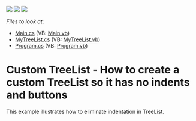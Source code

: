 <!-- default badges list -->
![](https://img.shields.io/endpoint?url=https://codecentral.devexpress.com/api/v1/VersionRange/128637075/13.1.4%2B)
[![](https://img.shields.io/badge/Open_in_DevExpress_Support_Center-FF7200?style=flat-square&logo=DevExpress&logoColor=white)](https://supportcenter.devexpress.com/ticket/details/E3176)
[![](https://img.shields.io/badge/📖_How_to_use_DevExpress_Examples-e9f6fc?style=flat-square)](https://docs.devexpress.com/GeneralInformation/403183)
<!-- default badges end -->
<!-- default file list -->
*Files to look at*:

* [Main.cs](./CS/WindowsApplication3/Main.cs) (VB: [Main.vb](./VB/WindowsApplication3/Main.vb))
* [MyTreeList.cs](./CS/WindowsApplication3/MyTreeList.cs) (VB: [MyTreeList.vb](./VB/WindowsApplication3/MyTreeList.vb))
* [Program.cs](./CS/WindowsApplication3/Program.cs) (VB: [Program.vb](./VB/WindowsApplication3/Program.vb))
<!-- default file list end -->
# Custom TreeList - How to create a custom TreeList so it has no indents and buttons


<p>This example illustrates how to eliminate indentation in TreeList.</p>

<br/>



